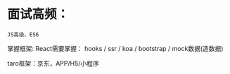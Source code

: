 # 面试高频：
	JS高级，ES6
掌握框架:
  React需要掌握：
    hooks / ssr / koa / bootstrap / mock数据(造数据)

taro框架：京东，APP/H5/小程序